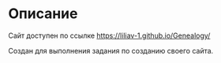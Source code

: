 # Описание
Сайт доступен по ссылке <a href="[about.html](https://liliav-1.github.io/Genealogy/)">https://liliav-1.github.io/Genealogy/</a>

Создан для выполнения задания по созданию своего сайта.